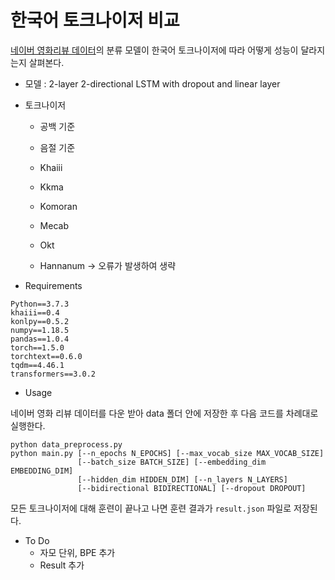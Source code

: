 # 한국어 토크나이저 비교

[네이버 영화리뷰 데이터](https://github.com/e9t/nsmc)의 분류 모델이 한국어 토크나이저에 따라 어떻게 성능이 달라지는지 살펴본다.

* 모델 : 2-layer 2-directional LSTM with dropout and linear layer

* 토크나이저 
    * 공백 기준
    * 음절 기준
	* Khaiii
    * Kkma
    * Komoran 
    * Mecab 
    * Okt 
    
    * Hannanum -> 오류가 발생하여 생략

* Requirements

```
Python==3.7.3
khaiii==0.4
konlpy==0.5.2
numpy==1.18.5
pandas==1.0.4
torch==1.5.0
torchtext==0.6.0
tqdm==4.46.1
transformers==3.0.2
```    

* Usage

네이버 영화 리뷰 데이터를 다운 받아 data 폴더 안에 저장한 후 다음 코드를 차례대로 실행한다.

```shell
python data_preprocess.py
python main.py [--n_epochs N_EPOCHS] [--max_vocab_size MAX_VOCAB_SIZE]
               [--batch_size BATCH_SIZE] [--embedding_dim EMBEDDING_DIM]
               [--hidden_dim HIDDEN_DIM] [--n_layers N_LAYERS]
               [--bidirectional BIDIRECTIONAL] [--dropout DROPOUT]
```

모든 토크나이저에 대해 훈련이 끝나고 나면 훈련 결과가 `result.json` 파일로 저장된다.

* To Do
    * 자모 단위, BPE 추가
    * Result 추가